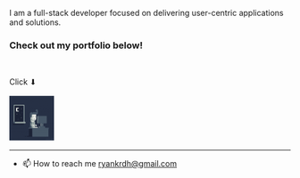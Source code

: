 
I am a full-stack developer focused on delivering user-centric applications and solutions.
### Check out my portfolio below!
<br>

Click ⬇<br><br>
<a href="https://ryankrdh.surge.sh/" target="_blank">
<img src="assets/programmer1.gif" alt="Click to go to my portfolio" width="80" height="80">
</a>

---

- 📫 How to reach me ryankrdh@gmail.com

  
<!---
ryankrdh/ryankrdh is a ✨ special ✨ repository because its `README.md` (this file) appears on your GitHub profile.
You can click the Preview link to take a look at your changes.
--->

